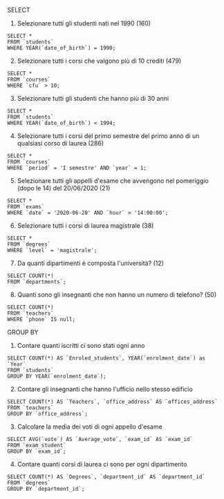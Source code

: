 SELECT

1. Selezionare tutti gli studenti nati nel 1990 (160)
```
SELECT *
FROM `students`
WHERE YEAR(`date_of_birth`) = 1990;
```

2. Selezionare tutti i corsi che valgono più di 10 crediti (479)
```
SELECT *
FROM `courses`
WHERE `cfu` > 10;
```
3. Selezionare tutti gli studenti che hanno più di 30 anni
```
SELECT *
FROM `students`
WHERE YEAR(`date_of_birth`) < 1994;
```

4. Selezionare tutti i corsi del primo semestre del primo anno di un qualsiasi corso di laurea (286)
```
SELECT *
FROM `courses`
WHERE `period` = 'I semestre' AND `year` = 1;
```

5. Selezionare tutti gli appelli d'esame che avvengono nel pomeriggio (dopo le 14) del 20/06/2020 (21)
```
SELECT *
FROM `exams`
WHERE `date` = '2020-06-20' AND `hour` > '14:00:00';
```

6. Selezionare tutti i corsi di laurea magistrale (38)
```
SELECT * 
FROM `degrees`
WHERE `level` = 'magistrale';
```

7. Da quanti dipartimenti è composta l'università? (12)
```
SELECT COUNT(*) 
FROM `departments`;
```

8. Quanti sono gli insegnanti che non hanno un numero di telefono? (50)
```
SELECT COUNT(*) 
FROM `teachers`
WHERE `phone` IS null;
```


GROUP BY

1. Contare quanti iscritti ci sono stati ogni anno
```
SELECT COUNT(*) AS `Enroled_students`, YEAR(`enrolment_date`) as `Year`
FROM `students`
GROUP BY YEAR(`enrolment_date`);
```

2. Contare gli insegnanti che hanno l'ufficio nello stesso edificio
```
SELECT COUNT(*) AS `Teachers`, `office_address` AS `offices_address`
FROM `teachers`
GROUP BY `office_address`;
```

3. Calcolare la media dei voti di ogni appello d'esame
```
SELECT AVG(`vote`) AS `Average_vote`, `exam_id` AS `exam_id`
FROM `exam_student`
GROUP BY `exam_id`;
```

4. Contare quanti corsi di laurea ci sono per ogni dipartimento
```
SELECT COUNT(*) AS `Degrees`, `department_id` AS `department_id`
FROM `degrees`
GROUP BY `department_id`;
```